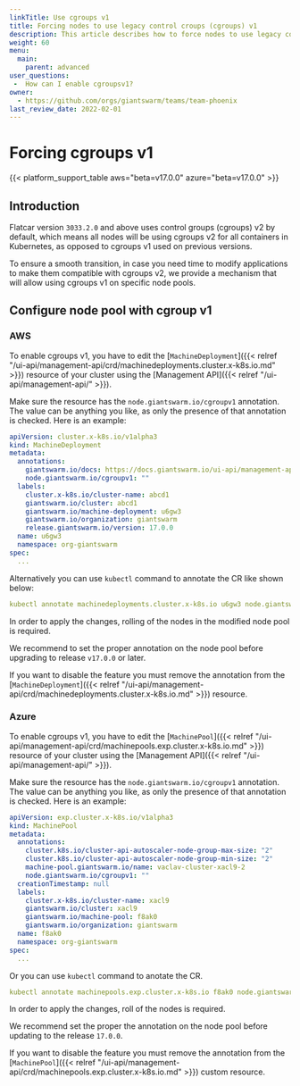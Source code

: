 ```yaml
---
linkTitle: Use cgroups v1
title: Forcing nodes to use legacy control croups (cgroups) v1
description: This article describes how to force nodes to use legacy control groups (cgroups) v1 instead of the default v2.
weight: 60
menu:
  main:
    parent: advanced
user_questions:
 -  How can I enable cgroupsv1?
owner:
  - https://github.com/orgs/giantswarm/teams/team-phoenix
last_review_date: 2022-02-01
---
```


# Forcing cgroups v1

{{< platform_support_table aws="beta=v17.0.0" azure="beta=v17.0.0" >}}

## Introduction

Flatcar version `3033.2.0` and above uses control groups (cgroups) v2 by default, which means all nodes will be using cgroups v2 for all containers in Kubernetes, as opposed to cgroups v1 used on previous versions.

To ensure a smooth transition, in case you need time to modify applications to make them compatible with cgroups v2, we provide a mechanism that will allow using cgroups v1 on specific node pools.

## Configure node pool with cgroup v1

### AWS

To enable cgroups v1, you have to edit the [`MachineDeployment`]({{< relref "/ui-api/management-api/crd/machinedeployments.cluster.x-k8s.io.md" >}}) resource of your cluster using the [Management API]({{< relref "/ui-api/management-api/" >}}).

Make sure the resource has the `node.giantswarm.io/cgroupv1` annotation. The value can be anything you like, as only the presence of that annotation is checked. Here is an example:

```yaml
apiVersion: cluster.x-k8s.io/v1alpha3
kind: MachineDeployment
metadata:
  annotations:
    giantswarm.io/docs: https://docs.giantswarm.io/ui-api/management-api/crd/machinedeployments.cluster.x-k8s.io/
    node.giantswarm.io/cgroupv1: ""
  labels:
    cluster.x-k8s.io/cluster-name: abcd1
    giantswarm.io/cluster: abcd1
    giantswarm.io/machine-deployment: u6gw3
    giantswarm.io/organization: giantswarm
    release.giantswarm.io/version: 17.0.0
  name: u6gw3
  namespace: org-giantswarm
spec:
  ...
```

Alternatively you can use `kubectl` command to annotate the CR like shown below:

```yaml
kubectl annotate machinedeployments.cluster.x-k8s.io u6gw3 node.giantswarm.io/cgroupv1=""
```

In order to apply the changes, rolling of the nodes in the modified node pool is required.

We recommend to set the proper annotation on the node pool before upgrading to release `v17.0.0` or later.

If you want to disable the feature you must remove the annotation from the [`MachineDeployment`]({{< relref "/ui-api/management-api/crd/machinedeployments.cluster.x-k8s.io.md" >}}) resource.

### Azure

To enable cgroups v1, you have to edit the [`MachinePool`]({{< relref "/ui-api/management-api/crd/machinepools.exp.cluster.x-k8s.io.md" >}}) resource of your cluster using the [Management API]({{< relref "/ui-api/management-api/" >}}).

Make sure the resource has the `node.giantswarm.io/cgroupv1` annotation. The value can be anything you like, as only the presence of that annotation is checked. Here is an example:

```yaml
apiVersion: exp.cluster.x-k8s.io/v1alpha3
kind: MachinePool
metadata:
  annotations:
    cluster.k8s.io/cluster-api-autoscaler-node-group-max-size: "2"
    cluster.k8s.io/cluster-api-autoscaler-node-group-min-size: "2"
    machine-pool.giantswarm.io/name: vaclav-cluster-xacl9-2
    node.giantswarm.io/cgroupv1: ""
  creationTimestamp: null
  labels:
    cluster.x-k8s.io/cluster-name: xacl9
    giantswarm.io/cluster: xacl9
    giantswarm.io/machine-pool: f8ak0
    giantswarm.io/organization: giantswarm
  name: f8ak0
  namespace: org-giantswarm
spec:
  ...
```

Or you can use `kubectl` command to anotate the CR.

```yaml
kubectl annotate machinepools.exp.cluster.x-k8s.io f8ak0 node.giantswarm.io/cgroupv1=""
```

In order to apply the changes, roll of the nodes is required.

We recommend set the proper the annotation on the node pool before updating to the release `17.0.0`.

If you want to disable the feature you must remove the annotation from the [`MachinePool`]({{< relref "/ui-api/management-api/crd/machinepools.exp.cluster.x-k8s.io.md" >}}) custom resource.

